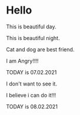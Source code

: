 # Hello
This is beautiful day.

This is beautiful night.

Cat and dog are best friend.

I am Angry!!!!

TODAY is 07.02.2021

I don't want to see it.

I believe i can do it!!!

TODAY is 08.02.2021